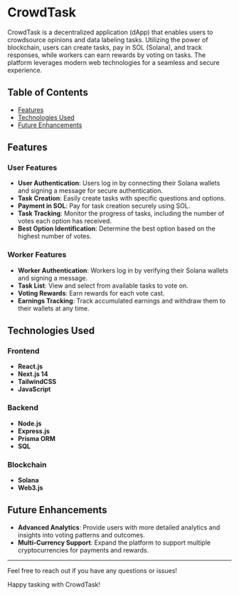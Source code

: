 # CrowdTask

CrowdTask is a decentralized application (dApp) that enables users to crowdsource opinions and data labeling tasks. Utilizing the power of blockchain, users can create tasks, pay in SOL (Solana), and track responses, while workers can earn rewards by voting on tasks. The platform leverages modern web technologies for a seamless and secure experience.

## Table of Contents
- [Features](#features)
- [Technologies Used](#technologies-used)
- [Future Enhancements](#future-enhancements)

## Features

### User Features
- **User Authentication**: Users log in by connecting their Solana wallets and signing a message for secure authentication.
- **Task Creation**: Easily create tasks with specific questions and options.
- **Payment in SOL**: Pay for task creation securely using SOL.
- **Task Tracking**: Monitor the progress of tasks, including the number of votes each option has received.
- **Best Option Identification**: Determine the best option based on the highest number of votes.

### Worker Features
- **Worker Authentication**: Workers log in by verifying their Solana wallets and signing a message.
- **Task List**: View and select from available tasks to vote on.
- **Voting Rewards**: Earn rewards for each vote cast.
- **Earnings Tracking**: Track accumulated earnings and withdraw them to their wallets at any time.

## Technologies Used

### Frontend
- **React.js**
- **Next.js 14**
- **TailwindCSS**
- **JavaScript**

### Backend
- **Node.js**
- **Express.js**
- **Prisma ORM**
- **SQL**

### Blockchain
- **Solana**
- **Web3.js**

## Future Enhancements


- **Advanced Analytics**: Provide users with more detailed analytics and insights into voting patterns and outcomes.
- **Multi-Currency Support**: Expand the platform to support multiple cryptocurrencies for payments and rewards.

---

Feel free to reach out if you have any questions or issues!

Happy tasking with CrowdTask!


